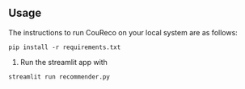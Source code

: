 ## Usage
The instructions to run CouReco on your local system are as follows:

  ```
  pip install -r requirements.txt
  ```
1. Run the streamlit app with
  ```
  streamlit run recommender.py
  ```